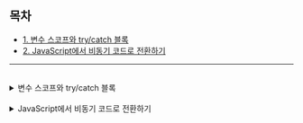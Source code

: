 ## 목차

- [1. 변수 스코프와 try/catch 블록](#변수-스코프와-trycatch-블록)
- [2. JavaScript에서 비동기 코드로 전환하기](#JavaScript에서-비동기-코드로-전환하기)

---

<br>
<details>
<summary>변수 스코프와 try/catch 블록</summary>
<br>

참조: file-processing/writer.js/async function splitEncryptedFile

변수의 스코프 관리는 프로그래밍에서 매우 중요한 부분입니다. 특히 `try/catch` 블록을 사용할 때는, 어디에서 변수를 선언하고 어떻게 관리할지 주의 깊게 고려해야 합니다. 아래에 `try/catch` 블록 바깥에서 변수를 선언하여 두 블록 내에서 해당 변수를 사용할 수 있도록 하는 올바른 방법에 대해 정리했습니다.

## 변수 스코프와 try/catch 블록

1. **변수 선언 위치**: 변수가 `try` 블록과 `catch` 블록 양쪽에서 필요한 경우, 변수를 이들 블록의 바깥쪽, 즉 두 블록이 속한 같은 스코프에 선언해야 합니다. 이렇게 하면 두 블록 모두에서 변수에 접근할 수 있습니다.

2. **`let` 또는 `const` 사용**: 변수를 선언할 때는 `let` 또는 `const` 키워드를 사용하여 변수의 스코프를 명확히 합니다. 일반적으로는 `let`을 사용하여 변수를 선언하고, 필요에 따라 변수의 값을 변경할 수 있게 합니다.

3. **초기화 방법**: 변수를 선언할 때 초기값을 할당할 수 있습니다. 초기값이 없는 경우에는 `null`이나 적절한 기본값을 할당하여 변수를 초기화할 수 있습니다.

4. **변수 사용**: `try` 블록에서 변수에 값을 할당하거나 변수를 사용하고, `catch` 블록에서는 변수의 값을 확인하거나 추가적인 작업을 수행할 수 있습니다.

## 예시 코드

```javascript
let someVariable = null;  // 변수를 try/catch 블록 바깥에서 선언하고 초기화

try {
    // try 블록에서 변수에 값을 할당하거나 변수를 사용
    someVariable = performSomeOperation();
    // ... 추가 작업 ...
} catch (error) {
    console.error('오류 발생:', error);

    // catch 블록에서 변수의 값을 확인하고 추가 작업을 수행
    if (someVariable) {
        performCleanup(someVariable);
    }
}
```
</details>

<br>
<details>
<summary>JavaScript에서 비동기 코드로 전환하기</summary>
<br>

Node.js에서 특히 파일 처리 및 데이터베이스 작업과 같은 비차단 작업을 가능하게 하는 비동기 프로그래밍은 자바스크립트의 핵심입니다. 콜백 기반 코드에서 프로미스 기반으로 전환하고 `async/await`를 사용하여 보다 깔끔한 코드를 작성하는 방법을 이해하는 것이 중요합니다. 여기서는 `fs` 모듈을 예로 들어 설명합니다.

## `fs.promises` 사용하기

Node.js의 `fs` 모듈은 파일 작업을 위한 네이티브 프로미스 지원을 포함하고 있으며, `fs.promises` API를 제공합니다. 이 접근법은 콜백 기반 대비 더 깨끗하고 직관적입니다.

### `fs.promises` 예제

```javascript
const fsp = require('fs').promises;
const path = require('path');

async function renameFileAsync() {
    try {
        const oldPath = path.join(__dirname, 'oldExample.txt');
        const newPath = path.join(__dirname, 'newExample.txt');
        await fsp.rename(oldPath, newPath);
        console.log(`File has been renamed from ${oldPath} to ${newPath}`);
    } catch (error) {
        console.error('Error renaming file:', error);
    }
}

renameFileAsync();
```

## util.promisify 사용하기

프로미스를 네이티브로 지원하지 않는 모듈이나 메서드의 경우, Node.js의 `util.promisify`를 사용하여 콜백 기반 함수를 프로미스로 변환할 수 있습니다.

### util.promisify 예제

```javascript
const fs = require('fs');
const { promisify } = require('util');
const path = require('path');

const rename = promisify(fs.rename);

async function renameFileAsync() {
    try {
        const oldPath = path.join(__dirname, 'oldExample.txt');
        const newPath = path.join(__dirname, 'newExample.txt');
        await rename(oldPath, newPath);
        console.log(`File has been renamed from ${oldPath} to ${newPath}`);
    } catch (error) {
        console.error('Error renaming file:', error);
    }
}

renameFileAsync();
```

## 수동 래핑

함수가 표준 에러-퍼스트 콜백 패턴을 따르지 않거나 util.promisify가 사용 가능한 환경이 아닌 경우, 함수를 프로미스로 수동으로 래핑해야 할 수 있습니다.

### 수동 래핑 예제

```javascript
const fs = require('fs');
const path = require('path');

function renameFileAsync(oldPath, newPath) {
    return new Promise((resolve, reject) => {
        fs.rename(oldPath, newPath, (error) => {
            if (error) {
                reject(error);
            } else {
                resolve(`File has been renamed from ${oldPath} to ${newPath}`);
            }
        });
    });
}

const oldPath = path.join(__dirname, 'oldExample.txt');
const newPath = path.join(__dirname, 'newExample.txt');

renameFileAsync(oldPath, newPath)
    .then(successMessage => console.log(successMessage))
    .catch(error => console.error('Error renaming file:', error));
```

## 결론

가능한 경우 fs.promises나 util.promisify와 같은 유틸리티를 사용하여 콜백 기반 함수를 프로미스로 변환하세요. 이 방법은 코드를 더 깔끔하고 현대적으로 만들며 오류 가능성을 줄입니다. 수동 래핑은 다른 옵션이 통하지 않을 때만 조심스럽게 사용하세요.
이 가이드는 fs 모듈에 중점을 두고 있지만, 원칙은 Node.js 및 JavaScript의 비동기 프로그래밍 전반에 적용됩니다.

</details>
